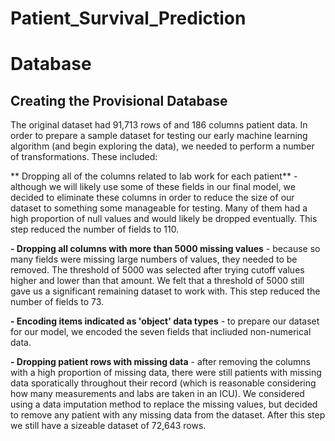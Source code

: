 # Patient_Survival_Prediction

# Database 

## Creating the Provisional Database

The original dataset had 91,713 rows of and 186 columns patient data. In order to prepare a sample dataset for testing our early machine learning algorithm (and begin exploring the data), we needed to perform a number of transformations. These included:

** Dropping all of the columns related to lab work for each patient** - although we will likely use some of these fields in our final model, we decided to eliminate these columns in order to reduce the size of our dataset to something some manageable for testing. Many of them had a high proportion of null values and would likely be dropped eventually. This step reduced the number of fields to 110.

**- Dropping all columns with more than 5000 missing values** - because so many fields were missing large numbers of values, they needed to be removed. The threshold of 5000 was selected after trying cutoff values higher and lower than that amount. We felt that a threshold of 5000 still gave us a significant remaining dataset to work with. This step reduced the number of fields to 73.

**- Encoding items indicated as 'object' data types** - to prepare our dataset for our model, we encoded the seven fields that incliuded non-numerical data.

**- Dropping patient rows with missing data** - after removing the columns with a high proportion of missing data, there were still patients with missing data sporatically throughout their record (which is reasonable considering how many measurements and labs are taken in an ICU). We considered using a data imputation method to replace the missing values, but decided to remove any patient with any missing data from the dataset. After this step we still have a sizeable dataset of 72,643 rows.

